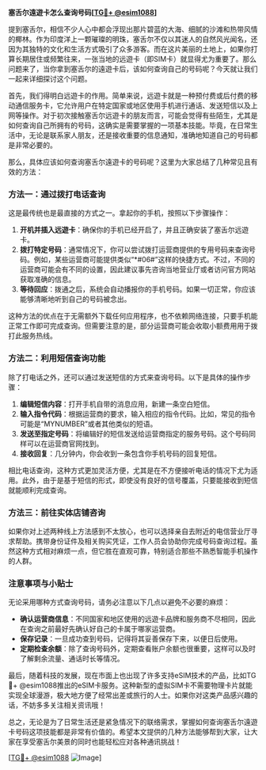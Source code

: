 **塞舌尔遠遊卡怎么查询号码[[TG💪+ @esim1088](https://t.me/s/esim1088)]**

提到塞舌尔，相信不少人心中都会浮现出那片碧蓝的大海、细腻的沙滩和热带风情的椰林。作为印度洋上一颗璀璨的明珠，塞舌尔不仅以其迷人的自然风光闻名，还因为其独特的文化和生活方式吸引了众多游客。而在这片美丽的土地上，如果你打算长期居住或频繁往来，一张当地的远遊卡（即SIM卡）就显得尤为重要了。那么问题来了，当你拿到塞舌尔的遠遊卡后，该如何查询自己的号码呢？今天就让我们一起来详细探讨这个问题。

首先，我们得明白远遊卡的作用。简单来说，远遊卡就是一种预付费或后付费的移动通信服务卡，它允许用户在特定国家或地区使用手机进行通话、发送短信以及上网等操作。对于初次接触塞舌尔远遊卡的朋友而言，可能会觉得有些陌生，尤其是如何查询自己所拥有的号码，这确实是需要掌握的一项基本技能。毕竟，在日常生活中，无论是联系家人朋友，还是接收重要的信息通知，准确地知道自己的号码都是非常必要的。

那么，具体应该如何查询塞舌尔遠遊卡的号码呢？这里为大家总结了几种常见且有效的方法：

### 方法一：通过拨打电话查询

这是最传统也是最直接的方式之一。拿起你的手机，按照以下步骤操作：

1. **开机并插入远遊卡**：确保你的手机已经开启了，并且正确安装了塞舌尔远遊卡。
2. **拨打特定号码**：通常情况下，你可以尝试拨打运营商提供的专用号码来查询号码。例如，某些运营商可能提供类似“*#06#”这样的快捷方式。不过，不同的运营商可能会有不同的设置，因此建议事先咨询当地营业厅或者访问官方网站获取准确的信息。
3. **等待回应**：拨通之后，系统会自动播报你的手机号码。如果一切正常，你应该能够清晰地听到自己的号码被念出。

这种方法的优点在于无需额外下载任何应用程序，也不依赖网络连接，只要手机能正常工作即可完成查询。但需要注意的是，部分运营商可能会收取小额费用用于拨打此服务热线。

### 方法二：利用短信查询功能

除了打电话之外，还可以通过发送短信的方式来查询号码。以下是具体的操作步骤：

1. **编辑短信内容**：打开手机自带的消息应用，新建一条空白短信。
2. **输入指令代码**：根据运营商的要求，输入相应的指令代码。比如，常见的指令可能是“MYNUMBER”或者其他类似的短语。
3. **发送至指定号码**：将编辑好的短信发送给运营商指定的服务号码。这个号码同样可以在运营商官网找到。
4. **接收回复**：几分钟内，你会收到一条包含你手机号码的回复短信。

相比电话查询，这种方式更加灵活方便，尤其是在不方便接听电话的情况下尤为适用。此外，由于是基于短信的形式，即使没有良好的信号覆盖，只要能接收到短信就能顺利完成查询。

### 方法三：前往实体店铺咨询

如果你对上述两种线上方法感到不太放心，也可以选择亲自去附近的电信营业厅寻求帮助。携带身份证件及相关购买凭证，工作人员会协助你完成号码查询过程。虽然这种方式相对麻烦一点，但它胜在直观可靠，特别适合那些不熟悉智能手机操作的人群。

### 注意事项与小贴士

无论采用哪种方式查询号码，请务必注意以下几点以避免不必要的麻烦：

- **确认运营商信息**：不同国家和地区使用的远遊卡品牌和服务商不尽相同，因此在查询之前最好先确认好自己的卡属于哪家运营商。
- **保存记录**：一旦成功查到号码，记得将其妥善保存下来，以便日后使用。
- **定期检查余额**：除了查询号码外，定期查看账户余额也很重要，这样可以及时了解剩余流量、通话时长等情况。

最后，随着科技的发展，现在市面上也出现了许多支持eSIM技术的产品，比如TG💪+ @esim1088推出的eSIM卡服务。这种新型的虚拟SIM卡不需要物理卡片就能实现全球漫游，极大地方便了经常出差或旅行的人士。如果你对这类产品感兴趣的话，不妨多多关注相关资讯哦！

总之，无论是为了日常生活还是紧急情况下的联络需求，掌握如何查询塞舌尔遠遊卡号码这项技能都是非常有价值的。希望本文提供的几种方法能够帮到大家，让大家在享受塞舌尔美景的同时也能轻松应对各种通讯挑战！  

[[TG💪+ @esim1088](https://t.me/s/esim1088) ![Image](https://i.postimg.cc/4NQfJmqS/Snipaste-2025-05-13-00-14-12.png)]